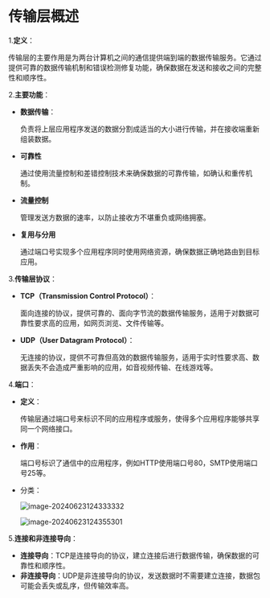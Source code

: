 # 传输层概述

1.**定义**：

传输层的主要作用是为两台计算机之间的通信提供端到端的数据传输服务。它通过提供可靠的数据传输机制和错误检测修复功能，确保数据在发送和接收之间的完整性和顺序性。

2.**主要功能**：

- **数据传输**：

  负责将上层应用程序发送的数据分割成适当的大小进行传输，并在接收端重新组装数据。

- **可靠性**

  通过使用流量控制和差错控制技术来确保数据的可靠传输，如确认和重传机制。

- **流量控制**

  管理发送方数据的速率，以防止接收方不堪重负或网络拥塞。

- **复用与分用**

  通过端口号实现多个应用程序同时使用网络资源，确保数据正确地路由到目标应用。

3.**传输层协议**：

- **TCP（Transmission Control Protocol）**：

  面向连接的协议，提供可靠的、面向字节流的数据传输服务，适用于对数据可靠性要求高的应用，如网页浏览、文件传输等。

- **UDP（User Datagram Protocol）**：

  无连接的协议，提供不可靠但高效的数据传输服务，适用于实时性要求高、数据丢失不会造成严重影响的应用，如音视频传输、在线游戏等。

4.**端口**：

- **定义**：

  传输层通过端口号来标识不同的应用程序或服务，使得多个应用程序能够共享同一个网络接口。

  

  

  

- **作用**：

  端口号标识了通信中的应用程序，例如HTTP使用端口号80，SMTP使用端口号25等。
  
- 分类：

  ![image-20240623124333332](../TyporaImage/image-20240623124333332.png)
  
  ![image-20240623124355301](../TyporaImage/image-20240623124355301.png)

5.**连接和非连接导向**：

- **连接导向**：TCP是连接导向的协议，建立连接后进行数据传输，确保数据的可靠性和顺序性。
- **非连接导向**：UDP是非连接导向的协议，发送数据时不需要建立连接，数据包可能会丢失或乱序，但传输效率高。